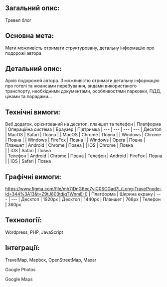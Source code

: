 ## Загальний опис:

Тревел блог

## Основна мета:

Мати можливість отримати структуровану, детальну інформацію про подорожі автора

## Детальний опис:
Архів подорожей автора. З можливістю отримати детальну інформацію про готелі та нюансами  перебування, видами використаного транспорту, необхідними документами, особливостями парковки, ПДД, цінами та порадами...


## Технічні вимоги:
Веб додаток, орієнтований на десктоп, планшет та телефон
| Платформа | Операційна система | Браузер | Підтримка 
| ---       | ---                | ---     | ---
| Десктоп   | MacOS              | Safari  | Повна
|           | MacOS              | Chrome  | Повна
|           | Windows            | Chrome  | Повна
|           | Windows            | FireFox | Повна
|           | Windows            | Opera   | Повна
| Планшет   | Android            | Chrome  | Повна
|           | iOS                | Chrome  | Повна       
|           | iOS                | Safari  | Повна   
| Телефон   | Android            | Chrome  | Повна
| Телефон   | Android            | FireFox | Повна
|           | iOS                | Safari  | Повна 

## Графічні вимоги:
https://www.figma.com/file/mh7iDnG6ec7yiC0SCGad7L/Long-Travel?node-id=344%3A13&t=Z9tJ803tdjqTWnmE-0
| Платформа | Ширина екрану
| ---       | ---
| Десктоп   | 1920px
| Десктоп   | 1440px 
| Планшет   | 768px
| Телефон   | 360px

## Технології:
Wordpress, PHP, JavaScript

## Інтеграції:
TravelMap, Mapbox, OpenStreetMap, Maxar

Google Photos

Google Maps